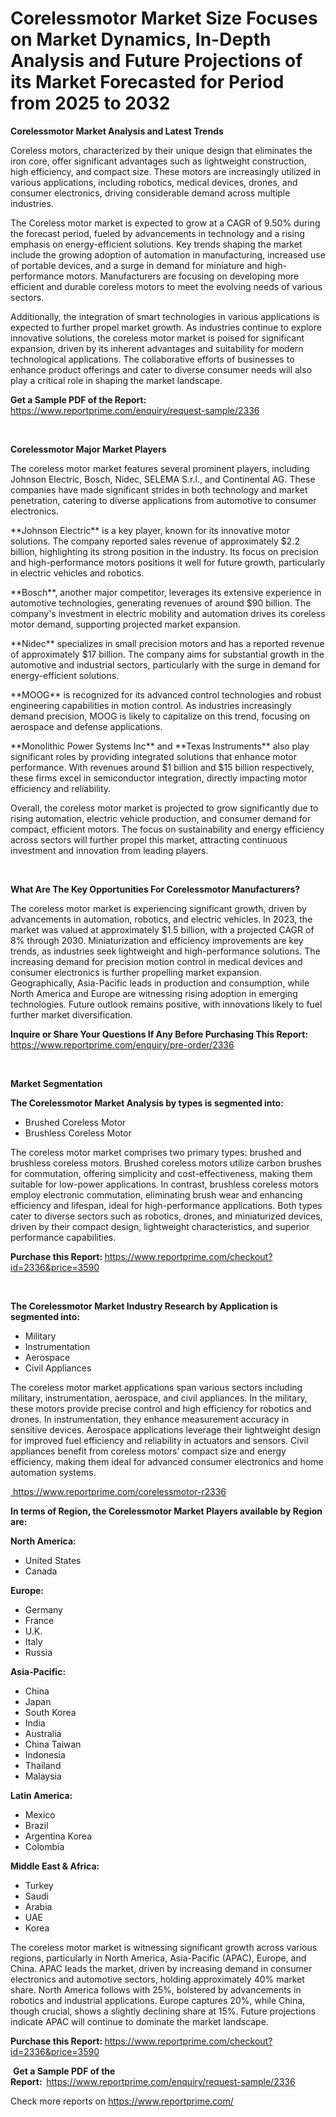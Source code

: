 <p><h1>Corelessmotor Market Size Focuses on Market Dynamics, In-Depth Analysis and Future Projections of its Market Forecasted for Period from 2025 to 2032</h1></p><p><strong>Corelessmotor Market Analysis and Latest Trends</strong></p>
<p><p>Coreless motors, characterized by their unique design that eliminates the iron core, offer significant advantages such as lightweight construction, high efficiency, and compact size. These motors are increasingly utilized in various applications, including robotics, medical devices, drones, and consumer electronics, driving considerable demand across multiple industries.</p><p>The Coreless motor market is expected to grow at a CAGR of 9.50% during the forecast period, fueled by advancements in technology and a rising emphasis on energy-efficient solutions. Key trends shaping the market include the growing adoption of automation in manufacturing, increased use of portable devices, and a surge in demand for miniature and high-performance motors. Manufacturers are focusing on developing more efficient and durable coreless motors to meet the evolving needs of various sectors.</p><p>Additionally, the integration of smart technologies in various applications is expected to further propel market growth. As industries continue to explore innovative solutions, the coreless motor market is poised for significant expansion, driven by its inherent advantages and suitability for modern technological applications. The collaborative efforts of businesses to enhance product offerings and cater to diverse consumer needs will also play a critical role in shaping the market landscape.</p></p>
<p><strong>Get a Sample PDF of the Report:&nbsp;</strong> <a href="https://www.reportprime.com/enquiry/request-sample/2336?utm_campaign=2315&utm_medium=2&utm_source=Github&utm_content=ia&utm_term=18032025&utm_id=corelessmotor">https://www.reportprime.com/enquiry/request-sample/2336</a></p>
<p>&nbsp;</p>
<p><strong>Corelessmotor Major Market Players</strong></p>
<p><p>The coreless motor market features several prominent players, including Johnson Electric, Bosch, Nidec, SELEMA S.r.l., and Continental AG. These companies have made significant strides in both technology and market penetration, catering to diverse applications from automotive to consumer electronics.</p><p>**Johnson Electric** is a key player, known for its innovative motor solutions. The company reported sales revenue of approximately $2.2 billion, highlighting its strong position in the industry. Its focus on precision and high-performance motors positions it well for future growth, particularly in electric vehicles and robotics.</p><p>**Bosch**, another major competitor, leverages its extensive experience in automotive technologies, generating revenues of around $90 billion. The company's investment in electric mobility and automation drives its coreless motor demand, supporting projected market expansion.</p><p>**Nidec** specializes in small precision motors and has a reported revenue of approximately $17 billion. The company aims for substantial growth in the automotive and industrial sectors, particularly with the surge in demand for energy-efficient solutions.</p><p>**MOOG** is recognized for its advanced control technologies and robust engineering capabilities in motion control. As industries increasingly demand precision, MOOG is likely to capitalize on this trend, focusing on aerospace and defense applications.</p><p>**Monolithic Power Systems Inc** and **Texas Instruments** also play significant roles by providing integrated solutions that enhance motor performance. With revenues around $1 billion and $15 billion respectively, these firms excel in semiconductor integration, directly impacting motor efficiency and reliability.</p><p>Overall, the coreless motor market is projected to grow significantly due to rising automation, electric vehicle production, and consumer demand for compact, efficient motors. The focus on sustainability and energy efficiency across sectors will further propel this market, attracting continuous investment and innovation from leading players.</p></p>
<p>&nbsp;</p>
<p><strong>What Are The Key Opportunities For Corelessmotor Manufacturers?</strong></p>
<p><p>The coreless motor market is experiencing significant growth, driven by advancements in automation, robotics, and electric vehicles. In 2023, the market was valued at approximately $1.5 billion, with a projected CAGR of 8% through 2030. Miniaturization and efficiency improvements are key trends, as industries seek lightweight and high-performance solutions. The increasing demand for precision motion control in medical devices and consumer electronics is further propelling market expansion. Geographically, Asia-Pacific leads in production and consumption, while North America and Europe are witnessing rising adoption in emerging technologies. Future outlook remains positive, with innovations likely to fuel further market diversification.</p></p>
<p><strong>Inquire or Share Your Questions If Any Before Purchasing This Report:</strong> <a href="https://www.reportprime.com/enquiry/pre-order/2336?utm_campaign=2315&utm_medium=2&utm_source=Github&utm_content=ia&utm_term=18032025&utm_id=corelessmotor">https://www.reportprime.com/enquiry/pre-order/2336</a></p>
<p>&nbsp;</p>
<p><strong>Market Segmentation</strong></p>
<p><strong>The Corelessmotor Market Analysis by types is segmented into:</strong></p>
<p><ul><li>Brushed Coreless Motor</li><li>Brushless Coreless Motor</li></ul></p>
<p><p>The coreless motor market comprises two primary types: brushed and brushless coreless motors. Brushed coreless motors utilize carbon brushes for commutation, offering simplicity and cost-effectiveness, making them suitable for low-power applications. In contrast, brushless coreless motors employ electronic commutation, eliminating brush wear and enhancing efficiency and lifespan, ideal for high-performance applications. Both types cater to diverse sectors such as robotics, drones, and miniaturized devices, driven by their compact design, lightweight characteristics, and superior performance capabilities.</p></p>
<p><strong>Purchase this Report:&nbsp;</strong><a href="https://www.reportprime.com/checkout?id=2336&price=3590&utm_campaign=2315&utm_medium=2&utm_source=Github&utm_content=ia&utm_term=18032025&utm_id=corelessmotor">https://www.reportprime.com/checkout?id=2336&price=3590</a></p>
<p>&nbsp;</p>
<p><strong>The Corelessmotor Market Industry Research by Application is segmented into:</strong></p>
<p><ul><li>Military</li><li>Instrumentation</li><li>Aerospace</li><li>Civil Appliances</li></ul></p>
<p><p>The coreless motor market applications span various sectors including military, instrumentation, aerospace, and civil appliances. In the military, these motors provide precise control and high efficiency for robotics and drones. In instrumentation, they enhance measurement accuracy in sensitive devices. Aerospace applications leverage their lightweight design for improved fuel efficiency and reliability in actuators and sensors. Civil appliances benefit from coreless motors’ compact size and energy efficiency, making them ideal for advanced consumer electronics and home automation systems.</p></p>
<p><a href="https://www.reportprime.com/corelessmotor-r2336?utm_campaign=2315&utm_medium=2&utm_source=Github&utm_content=ia&utm_term=18032025&utm_id=corelessmotor">&nbsp;https://www.reportprime.com/corelessmotor-r2336</a></p>
<p><strong>In terms of Region, the Corelessmotor Market Players available by Region are:</strong></p>
<p>
    <p> <strong> North America: </strong>
        <ul>
            <li>United States</li>
            <li>Canada</li>
        </ul>
        </p> 
    <p> <strong> Europe: </strong>
        <ul>
            <li>Germany</li>
            <li>France</li>
            <li>U.K.</li>
            <li>Italy</li>
            <li>Russia</li>
        </ul>
        </p> 
    <p> <strong> Asia-Pacific: </strong>
        <ul>
            <li>China</li>
            <li>Japan</li>
            <li>South Korea</li>
            <li>India</li>
            <li>Australia</li>
            <li>China Taiwan</li>
            <li>Indonesia</li>
            <li>Thailand</li>
            <li>Malaysia</li>
        </ul>
        </p> 
    <p> <strong> Latin America: </strong>
        <ul>
            <li>Mexico</li>
            <li>Brazil</li>
            <li>Argentina Korea</li>
            <li>Colombia</li>
        </ul>
        </p> 
    <p> <strong> Middle East & Africa: </strong>
        <ul>
            <li>Turkey</li>
            <li>Saudi</li>
            <li>Arabia</li>
            <li>UAE</li>
            <li>Korea</li>
        </ul>
    </p>
    </p>
<p><p>The coreless motor market is witnessing significant growth across various regions, particularly in North America, Asia-Pacific (APAC), Europe, and China. APAC leads the market, driven by increasing demand in consumer electronics and automotive sectors, holding approximately 40% market share. North America follows with 25%, bolstered by advancements in robotics and industrial applications. Europe captures 20%, while China, though crucial, shows a slightly declining share at 15%. Future projections indicate APAC will continue to dominate the market landscape.</p></p>
<p><strong>Purchase this Report: </strong><a href="https://www.reportprime.com/checkout?id=2336&price=3590&utm_campaign=2315&utm_medium=2&utm_source=Github&utm_content=ia&utm_term=18032025&utm_id=corelessmotor">https://www.reportprime.com/checkout?id=2336&price=3590</a></p>
<p>&nbsp;<strong>Get a Sample PDF of the Report:&nbsp;&nbsp;</strong><a href="https://www.reportprime.com/enquiry/request-sample/2336?utm_campaign=2315&utm_medium=2&utm_source=Github&utm_content=ia&utm_term=18032025&utm_id=corelessmotor">https://www.reportprime.com/enquiry/request-sample/2336</a></p>
<p><strong></strong></p>
<p>Check more reports on <a href="https://www.reportprime.com/?utm_campaign=2315&utm_medium=2&utm_source=Github&utm_content=ia&utm_term=18032025&utm_id=corelessmotor">https://www.reportprime.com/</a></p>
